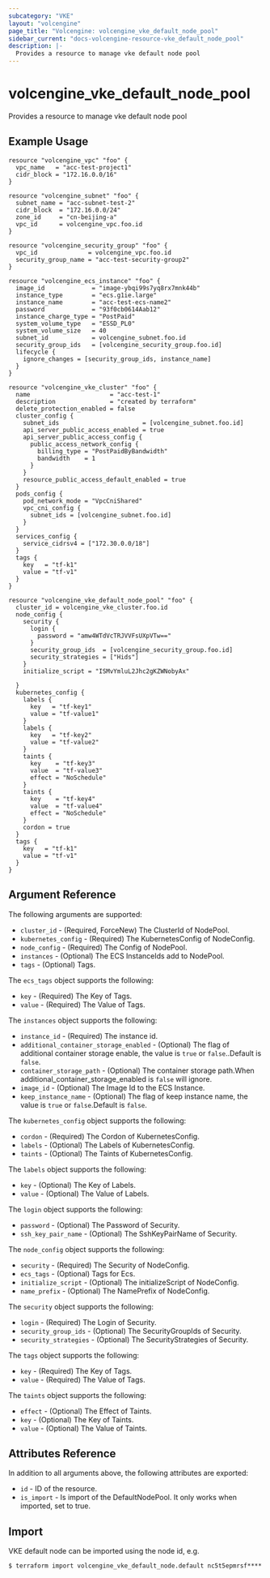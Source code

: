 ```yaml
---
subcategory: "VKE"
layout: "volcengine"
page_title: "Volcengine: volcengine_vke_default_node_pool"
sidebar_current: "docs-volcengine-resource-vke_default_node_pool"
description: |-
  Provides a resource to manage vke default node pool
---
```

# volcengine_vke_default_node_pool
Provides a resource to manage vke default node pool
## Example Usage
```hcl
resource "volcengine_vpc" "foo" {
  vpc_name   = "acc-test-project1"
  cidr_block = "172.16.0.0/16"
}

resource "volcengine_subnet" "foo" {
  subnet_name = "acc-subnet-test-2"
  cidr_block  = "172.16.0.0/24"
  zone_id     = "cn-beijing-a"
  vpc_id      = volcengine_vpc.foo.id
}

resource "volcengine_security_group" "foo" {
  vpc_id              = volcengine_vpc.foo.id
  security_group_name = "acc-test-security-group2"
}

resource "volcengine_ecs_instance" "foo" {
  image_id             = "image-ybqi99s7yq8rx7mnk44b"
  instance_type        = "ecs.g1ie.large"
  instance_name        = "acc-test-ecs-name2"
  password             = "93f0cb0614Aab12"
  instance_charge_type = "PostPaid"
  system_volume_type   = "ESSD_PL0"
  system_volume_size   = 40
  subnet_id            = volcengine_subnet.foo.id
  security_group_ids   = [volcengine_security_group.foo.id]
  lifecycle {
    ignore_changes = [security_group_ids, instance_name]
  }
}

resource "volcengine_vke_cluster" "foo" {
  name                      = "acc-test-1"
  description               = "created by terraform"
  delete_protection_enabled = false
  cluster_config {
    subnet_ids                       = [volcengine_subnet.foo.id]
    api_server_public_access_enabled = true
    api_server_public_access_config {
      public_access_network_config {
        billing_type = "PostPaidByBandwidth"
        bandwidth    = 1
      }
    }
    resource_public_access_default_enabled = true
  }
  pods_config {
    pod_network_mode = "VpcCniShared"
    vpc_cni_config {
      subnet_ids = [volcengine_subnet.foo.id]
    }
  }
  services_config {
    service_cidrsv4 = ["172.30.0.0/18"]
  }
  tags {
    key   = "tf-k1"
    value = "tf-v1"
  }
}

resource "volcengine_vke_default_node_pool" "foo" {
  cluster_id = volcengine_vke_cluster.foo.id
  node_config {
    security {
      login {
        password = "amw4WTdVcTRJVVFsUXpVTw=="
      }
      security_group_ids  = [volcengine_security_group.foo.id]
      security_strategies = ["Hids"]
    }
    initialize_script = "ISMvYmluL2Jhc2gKZWNobyAx"

  }
  kubernetes_config {
    labels {
      key   = "tf-key1"
      value = "tf-value1"
    }
    labels {
      key   = "tf-key2"
      value = "tf-value2"
    }
    taints {
      key    = "tf-key3"
      value  = "tf-value3"
      effect = "NoSchedule"
    }
    taints {
      key    = "tf-key4"
      value  = "tf-value4"
      effect = "NoSchedule"
    }
    cordon = true
  }
  tags {
    key   = "tf-k1"
    value = "tf-v1"
  }
}
```
## Argument Reference
The following arguments are supported:
* `cluster_id` - (Required, ForceNew) The ClusterId of NodePool.
* `kubernetes_config` - (Required) The KubernetesConfig of NodeConfig.
* `node_config` - (Required) The Config of NodePool.
* `instances` - (Optional) The ECS InstanceIds add to NodePool.
* `tags` - (Optional) Tags.

The `ecs_tags` object supports the following:

* `key` - (Required) The Key of Tags.
* `value` - (Required) The Value of Tags.

The `instances` object supports the following:

* `instance_id` - (Required) The instance id.
* `additional_container_storage_enabled` - (Optional) The flag of additional container storage enable, the value is `true` or `false`..Default is `false`.
* `container_storage_path` - (Optional) The container storage path.When additional_container_storage_enabled is `false` will ignore.
* `image_id` - (Optional) The Image Id to the ECS Instance.
* `keep_instance_name` - (Optional) The flag of keep instance name, the value is `true` or `false`.Default is `false`.

The `kubernetes_config` object supports the following:

* `cordon` - (Required) The Cordon of KubernetesConfig.
* `labels` - (Optional) The Labels of KubernetesConfig.
* `taints` - (Optional) The Taints of KubernetesConfig.

The `labels` object supports the following:

* `key` - (Optional) The Key of Labels.
* `value` - (Optional) The Value of Labels.

The `login` object supports the following:

* `password` - (Optional) The Password of Security.
* `ssh_key_pair_name` - (Optional) The SshKeyPairName of Security.

The `node_config` object supports the following:

* `security` - (Required) The Security of NodeConfig.
* `ecs_tags` - (Optional) Tags for Ecs.
* `initialize_script` - (Optional) The initializeScript of NodeConfig.
* `name_prefix` - (Optional) The NamePrefix of NodeConfig.

The `security` object supports the following:

* `login` - (Required) The Login of Security.
* `security_group_ids` - (Optional) The SecurityGroupIds of Security.
* `security_strategies` - (Optional) The SecurityStrategies of Security.

The `tags` object supports the following:

* `key` - (Required) The Key of Tags.
* `value` - (Required) The Value of Tags.

The `taints` object supports the following:

* `effect` - (Optional) The Effect of Taints.
* `key` - (Optional) The Key of Taints.
* `value` - (Optional) The Value of Taints.

## Attributes Reference
In addition to all arguments above, the following attributes are exported:
* `id` - ID of the resource.
* `is_import` - Is import of the DefaultNodePool. It only works when imported, set to true.


## Import
VKE default node can be imported using the node id, e.g.
```
$ terraform import volcengine_vke_default_node.default nc5t5epmrsf****
```

